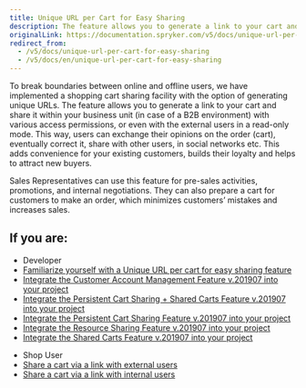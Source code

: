 ```yaml
---
title: Unique URL per Cart for Easy Sharing
description: The feature allows you to generate a link to your cart and share it within your business unit with various access permissions
originalLink: https://documentation.spryker.com/v5/docs/unique-url-per-cart-for-easy-sharing
redirect_from:
  - /v5/docs/unique-url-per-cart-for-easy-sharing
  - /v5/docs/en/unique-url-per-cart-for-easy-sharing
---
```


To break boundaries between online and offline users, we have implemented a shopping cart sharing facility with the option of generating unique URLs. The feature allows you to generate a link to your cart and share it within your business unit (in case of a B2B environment) with various access permissions, or even with the external users in a read-only mode. This way, users can exchange their opinions on the order (cart), eventually correct it, share with other users, in social networks etc. This adds convenience for your existing customers, builds their loyalty and helps to attract new buyers.

Sales Representatives can use this feature for pre-sales activities, promotions, and internal negotiations. They can also prepare a cart for customers to make an order, which minimizes customers’ mistakes and increases sales.

## If you are:

<div class="mr-container">
    <div class="mr-list-container">
        <!-- col1 -->
        <div class="mr-col">
            <ul class="mr-list mr-list-green">
                <li class="mr-title">Developer</li>
                <li><a href="https://documentation.spryker.com/docs/en/unique-url-per-cart-for-easy-sharing-overview-201907" class="mr-link">Familiarize yourself with a Unique URL per cart for easy sharing feature</a></li>
                <li><a href="https://documentation.spryker.com/docs/en/customer-account-management-feature-integration-201907" class="mr-link">Integrate the Customer Account Management Feature v.201907 into your project</a></li>
                <li><a href="https://documentation.spryker.com/docs/en/persisitent-cart-sharing-shared-carts-integration-201907" class="mr-link">Integrate the Persistent Cart Sharing + Shared Carts Feature v.201907 into your project</a></li>
                 <li><a href="https://documentation.spryker.com/docs/en/persistent-cart-sharing-feature-integration-201907" class="mr-link">Integrate the Persistent Cart Sharing Feature v.201907 into your project</a></li>
                 <li><a href="https://documentation.spryker.com/docs/en/resource-sharing-feature-integration-201907" class="mr-link">Integrate the Resource Sharing Feature v.201907 into your project</a></li>
                <li><a href="https://documentation.spryker.com/docs/en/shared-carts-feature-integration-201907" class="mr-link">Integrate the Shared Carts Feature v.201907 into your project</a></li>
            </ul>
        </div>
         <!-- col3 -->
        <div class="mr-col">
            <ul class="mr-list mr-list-red">
                <li class="mr-title">Shop User</li>
                <li><a href="https://documentation.spryker.com/docs/en/shop-guide-managing-shopping-carts#sharing-a-cart-via-link-with-the-external-users" class="mr-link">Share a cart via a link with external users</a></li>
                <li><a href="https://documentation.spryker.com/docs/en/shop-guide-managing-shopping-carts#sharing-a-cart-via-link-with-the-internal-users" class="mr-link">Share a cart via a link with internal users</a></li>
           </ul>
        </div>
    </div>
</div>
